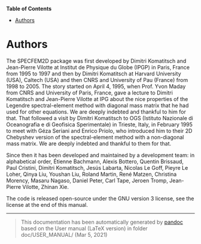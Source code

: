 **Table of Contents**

-   [Authors](#authors)

Authors
=======

The SPECFEM2D package was first developed by Dimitri Komatitsch and Jean-Pierre Vilotte at Institut de Physique du Globe (IPGP) in Paris, France from 1995 to 1997 and then by Dimitri Komatitsch at Harvard University (USA), Caltech (USA) and then CNRS and University of Pau (France) from 1998 to 2005. The story started on April 4, 1995, when Prof. Yvon Maday from CNRS and University of Paris, France, gave a lecture to Dimitri Komatitsch and Jean-Pierre Vilotte at IPG about the nice properties of the Legendre spectral-element method with diagonal mass matrix that he had used for other equations. We are deeply indebted and thankful to him for that. That followed a visit by Dimitri Komatitsch to OGS (Istituto Nazionale di Oceanografia e di Geofisica Sperimentale) in Trieste, Italy, in February 1995 to meet with Géza Seriani and Enrico Priolo, who introduced him to their 2D Chebyshev version of the spectral-element method with a non-diagonal mass matrix. We are deeply indebted and thankful to them for that.

Since then it has been developed and maintained by a development team: in alphabetical order, Étienne Bachmann, Alexis Bottero, Quentin Brissaud, Paul Cristini, Dimitri Komatitsch, Jesús Labarta, Nicolas Le Goff, Pieyre Le Loher, Qinya Liu, Youshan Liu, Roland Martin, René Matzen, Christina Morency, Masaru Nagaso, Daniel Peter, Carl Tape, Jeroen Tromp, Jean-Pierre Vilotte, Zhinan Xie.

The code is released open-source under the GNU version 3 license, see the license at the end of this manual.

-----
> This documentation has been automatically generated by [pandoc](http://www.pandoc.org)
> based on the User manual (LaTeX version) in folder doc/USER_MANUAL/
> (Mar  5, 2021)

